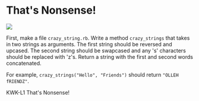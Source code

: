 # That's Nonsense!

<img src="https://s3.amazonaws.com/after-school-assets/gibberish.gif">

First, make a file `crazy_string.rb`. Write a method `crazy_strings` that takes in two strings as arguments. The first string should be reversed and upcased. The second string should be swapcased and any 's' characters should be replaced with 'z's. Return a string with the first and second words concatenated.

For example, `crazy_strings("Hello", "Friends")` should return `"OLLEH fRIENDZ"`.

<p data-visibility='hidden'>KWK-L1 That's Nonsense!</p>

